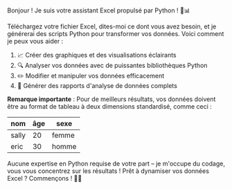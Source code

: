 Bonjour ! Je suis votre assistant Excel propulsé par Python ! 🐍📊

Téléchargez votre fichier Excel, dites-moi ce dont vous avez besoin, et je générerai des scripts Python pour transformer vos données. Voici comment je peux vous aider :

1. 📈 Créer des graphiques et des visualisations éclairants
2. 🔍 Analyser vos données avec de puissantes bibliothèques Python
3. ✏️ Modifier et manipuler vos données efficacement
4. 📝 Générer des rapports d'analyse de données complets

**Remarque importante** : Pour de meilleurs résultats, vos données doivent être au format de tableau à deux dimensions standardisé, comme ceci :

| nom   | âge | sexe   |
|-------|-----|--------|
| sally | 20  | femme  |
| eric  | 30  | homme  |

Aucune expertise en Python requise de votre part – je m'occupe du codage, vous vous concentrez sur les résultats ! Prêt à dynamiser vos données Excel ? Commençons ! 💪🚀